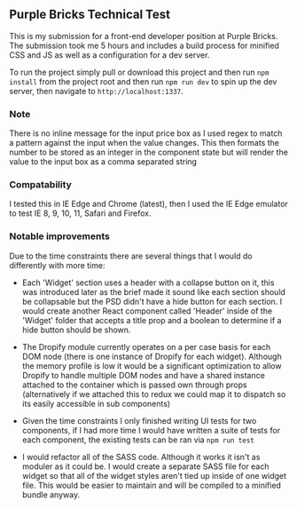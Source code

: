## Purple Bricks Technical Test
This is my submission for a front-end developer position at Purple Bricks.  The submission took me 5 hours and includes a build process for minified CSS and JS as well as a configuration for a dev server.  

To run the project simply pull or download this project and then run `npm install` from the project root and then run `npm run dev` to spin up the dev server, then navigate to `http://localhost:1337`.

### Note 
There is no inline message for the input price box as I used regex to match a pattern against the input when the value changes.  This then formats the number to be stored as an integer in the component state but will render the value to the input box as a comma separated string

### Compatability
I tested this in IE Edge and Chrome (latest), then I used the IE Edge emulator to test IE 8, 9, 10, 11, Safari and Firefox. 

### Notable improvements
Due to the time constraints there are several things that I would do differently with more time: 

- Each 'Widget' section uses a header with a collapse button on it, this was introduced later as the brief made it sound like each section should be collapsable but the PSD didn't have a hide button for each section.   I would create another React component called 'Header' inside of the 'Widget' folder that accepts a title prop and a boolean to determine if a hide button should be shown.

- The Dropify module currently operates on a per case basis for each DOM node (there is one instance of Dropify for each widget).  Although the memory profile is low it would be a significant optimization to allow Dropify to handle multiple DOM nodes and have a shared instance attached to the container which is passed own through props (alternatively if we attached this to redux we could map it to dispatch so its easily accessible in sub components)

- Given the time constraints I only finished writing UI tests for two components, if I had more time I would have written a suite of tests for each component, the existing tests can be ran via `npm run test`

- I would refactor all of the SASS code.  Although it works it isn't as moduler as it could be.  I would create a separate SASS file for each widget so that all of the widget styles aren't tied up inside of one widget file.  This would be easier to maintain and will be compiled to a minified bundle anyway.

